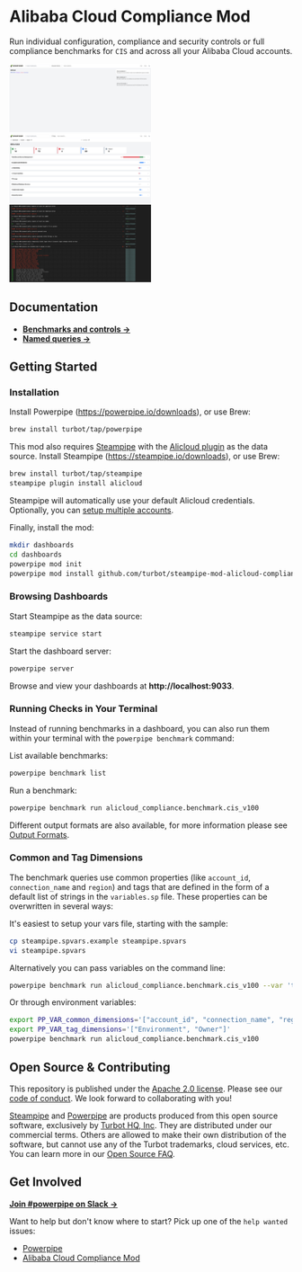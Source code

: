 # Alibaba Cloud Compliance Mod

Run individual configuration, compliance and security controls or full compliance benchmarks for `CIS` and across all your Alibaba Cloud accounts.

<img src="https://raw.githubusercontent.com/turbot/steampipe-mod-alicloud-compliance/add-new-checks/docs/alicloud_compliance_dashboard.png" width="50%" type="thumbnail"/>
<img src="https://raw.githubusercontent.com/turbot/steampipe-mod-alicloud-compliance/add-new-checks/docs/alicloud_cis_v100_dashboard.png" width="50%" type="thumbnail"/>
<img src="https://raw.githubusercontent.com/turbot/steampipe-mod-alicloud-compliance/add-new-checks/docs/alicloud_cis_v100_console.png" width="50%" type="thumbnail"/>

## Documentation

- **[Benchmarks and controls →](https://hub.powerpipe.io/mods/turbot/alicloud_compliance/controls)**
- **[Named queries →](https://hub.powerpipe.io/mods/turbot/alicloud_compliance/queries)**

## Getting Started

### Installation

Install Powerpipe (https://powerpipe.io/downloads), or use Brew:

```sh
brew install turbot/tap/powerpipe
```

This mod also requires [Steampipe](https://steampipe.io) with the [Alicloud plugin](https://hub.steampipe.io/plugins/turbot/alicloud) as the data source. Install Steampipe (https://steampipe.io/downloads), or use Brew:

```sh
brew install turbot/tap/steampipe
steampipe plugin install alicloud
```

Steampipe will automatically use your default Alicloud credentials. Optionally, you can [setup multiple accounts](https://hub.steampipe.io/plugins/turbot/alicloud#multi-account-connections).

Finally, install the mod:

```sh
mkdir dashboards
cd dashboards
powerpipe mod init
powerpipe mod install github.com/turbot/steampipe-mod-alicloud-compliance
```

### Browsing Dashboards

Start Steampipe as the data source:

```sh
steampipe service start
```

Start the dashboard server:

```sh
powerpipe server
```

Browse and view your dashboards at **http://localhost:9033**.

### Running Checks in Your Terminal

Instead of running benchmarks in a dashboard, you can also run them within your
terminal with the `powerpipe benchmark` command:

List available benchmarks:

```sh
powerpipe benchmark list
```

Run a benchmark:

```sh
powerpipe benchmark run alicloud_compliance.benchmark.cis_v100
```

Different output formats are also available, for more information please see
[Output Formats](https://powerpipe.io/docs/reference/cli/benchmark#output-formats).

### Common and Tag Dimensions

The benchmark queries use common properties (like `account_id`, `connection_name` and `region`) and tags that are defined in the form of a default list of strings in the `variables.sp` file. These properties can be overwritten in several ways:

It's easiest to setup your vars file, starting with the sample:

```sh
cp steampipe.spvars.example steampipe.spvars
vi steampipe.spvars
```

Alternatively you can pass variables on the command line:

```sh
powerpipe benchmark run alicloud_compliance.benchmark.cis_v100 --var 'tag_dimensions=["Environment", "Owner"]'
```

Or through environment variables:

```sh
export PP_VAR_common_dimensions='["account_id", "connection_name", "region"]'
export PP_VAR_tag_dimensions='["Environment", "Owner"]'
powerpipe benchmark run alicloud_compliance.benchmark.cis_v100
```

## Open Source & Contributing

This repository is published under the [Apache 2.0 license](https://www.apache.org/licenses/LICENSE-2.0). Please see our [code of conduct](https://github.com/turbot/.github/blob/main/CODE_OF_CONDUCT.md). We look forward to collaborating with you!

[Steampipe](https://steampipe.io) and [Powerpipe](https://powerpipe.io) are products produced from this open source software, exclusively by [Turbot HQ, Inc](https://turbot.com). They are distributed under our commercial terms. Others are allowed to make their own distribution of the software, but cannot use any of the Turbot trademarks, cloud services, etc. You can learn more in our [Open Source FAQ](https://turbot.com/open-source).

## Get Involved

**[Join #powerpipe on Slack →](https://turbot.com/community/join)**

Want to help but don't know where to start? Pick up one of the `help wanted` issues:

- [Powerpipe](https://github.com/turbot/powerpipe/labels/help%20wanted)
- [Alibaba Cloud Compliance Mod](https://github.com/turbot/steampipe-mod-alicloud-compliance/labels/help%20wanted)
